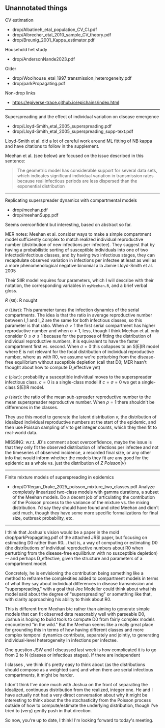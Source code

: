 
## Unannotated things

CV estimation
* drop/Albatineh_etal_population_CV_CI.pdf
* drop/Albrecher_etal_2010_sample_CV_theory.pdf
* drop/Breunig_2001_Kappa_estimator.pdf

Household het study
* drop/AndersonNande2023.pdf

Older
* drop/Woolhouse_etal_1997_transmission_heterogeneity.pdf
* drop/parkPropagating.pdf

Non-drop links
* https://epiverse-trace.github.io/epichains/index.html

----------------------------------------------------------------------
Superspreading and the effect of individual variation on disease emergence
* drop/Lloyd-Smith_etal_2005_superspreading.pdf
* drop/Lloyd-Smith_etal_2005_superspreading_supp-text.pdf

Lloyd-Smith et al. did a lot of careful work around ML fitting of NB kappa and 
have citations to follow in the supplement. 

Meehan et al. (see below) are focused on the issue described in this sentence:
> The geometric model has considerable support for several data sets, which
indicates significant individual variation in transmission rates because real
infectious periods are less dispersed than the exponential distribution

----------------------------------------------------------------------

Replicating superspreader dynamics with compartmental models
* drop/meehan.pdf
* drop/meehanSupp.pdf

Seems overconfident but interesting, based on abstract so far.

MER notes: Meehan et al. consider ways to make a simple compartment model sufficiently complex to match realized individual reproductive number (distribution of new infections per infectee). They suggest that by having a probabilistic sorting of susceptible individuals into one of two infected/infectious classes, and by having two infectious stages, they can recapitulate observed variation in infections per infectee at least as well as a more phenomenological negative binomial a la Jamie Lloyd-Smith et al. 2005

Their SIIR model requires four parameters, which I will describe with their notation, the corresponding variables in `myMeehan.R`, and a brief verbal gloss.

$R$ (`R0`): R nought

$\sigma$ (`iRat`): This parameter tunes the infection dynamics of the serial compartments. The idea is that the ratio in average reproductive number between I_1 and I_2 are the same for both infectious classes, so this parameter is that ratio. When $\sigma>1$ the first serial compartment has higher reproductive number and when $\sigma<1$, less, though I think Meehan et al. only consider $0 \leq \sigma \leq 1$ because for the purposes of fitting the distribution of individual reproductive numbers, it is equivalent to have the faster compartment first vs. second. When $\sigma = 0$ this collapses to an S[E]IR model where E is not relevant for the focal distribution of individual reproductive number, where as with R0, we assume we're perturbing from the disease-free equilibrium without suceptible depletion (call that D0; MER hasn't thought about how to compute D_effective yet)

$c$ (`pRat`): probability a susceptible individual moves to the superspreader infectious class. $c = 0$ is a single-class model if $c = \sigma = 0$ we get a single-class S[E]IR model.

$\rho$ (`sRat`): the ratio of the mean sub-spreader reproductive number to the mean superspreader reproductive number. When $\rho = 1$ there shouldn't be differences in the classes.

They use this model to generate the latent distribution $v$, the distribution of idealized individual reproductive numbers at the start of the epidemic, and then use Poisson sampling of $v$ to get integer counts, which they then fit to real-world data.

MISSING: w.r.t. JD's comment about overconfidence, maybe the issue is that they only fit the observed distribution of infections per infectee and not the timeseries of observed incidence, a recorded final size, or any other info that would inform whether the models they fit are any good for the epidemic as a whole vs. just the distribution of $Z ~ Poisson(v)$

----------------------------------------------------------------------

Finite mixture models of superspreading in epidemics
* drop/O'Regan_Drake_2025_poisson_mixture_two_classes.pdf
Analyze completely linearized two-class models with gamma durations, a subset of the Meehan models. Do a decent job of articulating the contribution of the Poisson process to the variance of the mixture vs. the mixing distribution. I'd say they should have found and cited Meehan and didn't add much, though they have some more specific formalizations for final size, outbreak probability, etc. 

----------------------------------------------------------------------

I think that Joshua's vision would be a paper in the mold drop/parkPropagating.pdf of the attached JRSI paper, but focusing on estimating D0 rather than R0...  that is, a way of computing or estimating D0 (the distributions of individual reproductive numbers about R0 when perturbing from the disease-free equilibrium with no susceptible depletion) -- and perhaps D_effective, given the structure and parameters of a compartment model.

Concretely, he is envisioning the contribution being something like a method to reframe the complexities added to compartment models in terms of what they say about individual differences in disease transmission and "superspreading," with a goal that Joe Modeller could think about what his model said about the degree of "superspreading" or something like that, with clarity approaching his ability to think about R0.

This is different from Meehan b/c rather than aiming to generate simple models that can fit observed data reasonably well with parseable D0, Joshua is hoping to build tools to compute D0 from fairly complex models encountered "in the wild." But the Meehan seems like a really great place for grounding this in terms of how having different classes and more complex temporal dynamics contribute, separately and jointly, to generating individual-level heterogeneity in infections per infectee.

One question JSW and I discussed last week is how complicated it is to go from 2 to N (classes or infectious stages). If there are independent

I classes , we think it's pretty easy to think about (as the distributions should compose as a weighted sum) and when there are serial infectious compartments, it might be harder.

I don't think I've done much with Joshua on the front of separating the idealized, continuous distribution from the realized, integer one. He and I have actually not had a very direct conversation about why it might be interesting to think about the the stochasticity from the Poisson process outside of how to compute/estimate the underlying distribution, though I've tried to (very) gently push in that direction.

So now, you're up to date, I think! I'm looking forward to today's meeting.
